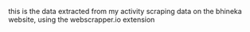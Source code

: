 this is the data extracted from my activity scraping data on the bhineka website, using the webscrapper.io extension
